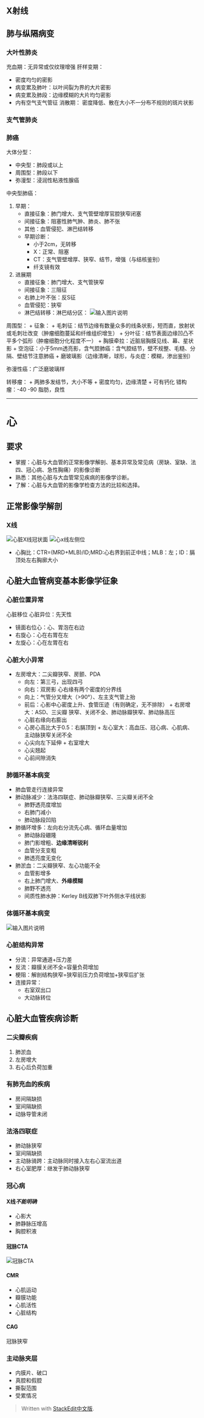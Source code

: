 ## X射线

## 肺与纵隔病变
### 大叶性肺炎
充血期：无异常或仅纹理增强
肝样变期：
- 密度均匀的密影
- 病变累及肺叶：以叶间裂为界的大片密影
- 病变累及肺段：边缘模糊的大片均匀密影
- 内有空气支气管征
消散期：
密度降低、散在大小不一分布不规则的斑片状影
### 支气管肺炎
### 肺癌
大体分型：
+ 中央型：肺段或以上
+ 周围型：肺段以下
+ 弥漫型：浸润性粘液性腺癌

中央型肺癌：
1. 早期：
    + 直接征象：肺门增大、支气管壁增厚官腔狭窄闭塞
    + 间接征象：阻塞性肺气肿、肺炎、肺不张
    + 其他：血管侵犯、淋巴结转移
    + 早期诊断：
        + 小于2cm，无转移
        + X：正常、阻塞
        + CT：支气管壁增厚、狭窄、结节，增强（与结核鉴别）
        + 纤支镜有效
2. 进展期
    + 直接征象：肺门增大、支气管狭窄
    + 间接征象：三阻征
    + 右肺上叶不张：反S征
    + 血管侵犯：狭窄
    + 淋巴结转移：淋巴结分区：
![输入图片说明](/imgs/2023-03-16/xz5VLLP3zZX9DrIR.png)

周围型：
    + 征象：
	    + 毛刺征：结节边缘有数量众多的线条状影，短而直，放射状或毛刺壮改变（肿瘤细胞蔓延和纤维组织增生）
	    + 分叶征：结节表面边缘凹凸不平多个弧形（肿瘤细胞分化程度不一）
	    + 胸膜牵拉：近脏层胸膜见线、幕、星状影
	    + 空泡征：小于5mm透亮影，含气腔肺癌：含气腔结节，壁不规整、毛糙、分隔、壁结节注意肺癌
	    + 磨玻璃影（边缘清晰，球形，与炎症：模糊，渗出鉴别）

弥漫性癌：广泛磨玻璃样

转移瘤：
	+ 两肺多发结节，大小不等
	+ 密度均匀，边缘清楚
	+ 可有钙化
错构瘤：-40 -90 脂肪，良性


---
# 心
## 要求
+ 掌握：心脏与大血管的正常影像学解剖、基本异常及常见病（房缺、室缺、法四、冠心病、急性胸痛）的影像诊断
+ 熟悉：其他心脏与大血管常见疾病的影像学诊断。
+ 了解：心脏与大血管的影像学检查方法的比较和选择。
## 正常影像学解剖
### X线
![心脏X线冠状面](/imgs/2023-03-23/SBPBIjCfielCtJpx.png)
![心x线左侧位](/imgs/2023-03-23/xrr67EVee4WhJhDP.png)

+ 心胸比：CTR=(MRD+MLB)/ID;MRD:心右界到前正中线；MLB：左；ID：膈顶处左右胸廓大小
## 心脏大血管病变基本影像学征象
### 心脏位置异常
心脏移位
心脏异位：先天性
   + 镜面右位心：心、胃泡在右边
   + 右旋心：心在右胃在左
   + 左旋心：心在左胃在右
### 心脏大小异常
   + 左房增大：二尖瓣狭窄、房颤、PDA
	   + 向左：第三弓，出现四弓
	   + 向右：双房影 心右缘有两个密度的分界线
	   + 向上：气管分叉增大（>90°）、左主支气管上抬
	   + 前后：心影中心密度上升、食管压迹（有则确定，无不排除）
	+ 右房增大：ASD、三尖瓣 狭窄、关闭不全、肺动脉瓣狭窄、肺动脉高压
		+ 心脏右缘向右膨出
		+ 心房心高比大于0.5：右膈顶到
	+ 左心室大：高血压、冠心病、心肌病、主动脉狭窄关闭不全
		+ 心尖向左下延伸
	+ 右室增大
		+ 心尖翘起
		+ 心前间隙消失
### 肺循环基本病变
+ 肺血管走行连接异常
+ 肺动脉减少：法洛四联症、肺动脉瓣狭窄、三尖瓣关闭不全
	+ 肺野透亮度增加
	+ 右肺门减小
	+ 肺动脉段凹陷
+ 肺循环增多：左向右分流先心病、循环血量增加
	+ 肺动脉段硼隆
	+ 肺门影增粗、**边缘清晰锐利**
	+ 血管分支变粗
	+ 肺透亮度无变化
+ 肺淤血：二尖瓣狭窄、左心功能不全
	+ 血管影增多
	+ 右上肺门增大、**外缘模糊**
	+ 肺野不透亮
	+ 间质性肺水肿：Kerley B线双肺下叶外侧水平线状影
 
### 体循环基本病变
![输入图片说明](/imgs/2023-03-23/oSuGHRiIZOV8Hc8P.png)
### 心脏结构异常
+ 分流：异常通道+压力差
+ 反流：瓣膜关闭不全=容量负荷增加
+ 梗阻：解剖结构狭窄=狭窄前压力负荷增加+狭窄后扩张
+ 连接异常：
	+ 右室双出口
	+ 大动脉转位
## 心脏大血管疾病诊断
### 二尖瓣疾病
1. 肺淤血
2. 左房增大
3. 右心后负荷加重
### 有肺充血的疾病
+ 房间隔缺损
+ 室间隔缺损
+ 动脉导管未闭
### 法洛四联症
+ 肺动脉狭窄
+ 室间隔缺损
+ 主动脉骑跨：主动脉同时接入左右心室流出道
+ 右心室肥厚：继发于肺动脉狭窄
### 冠心病
#### X线*不能明确*
+ 心影大
+ 肺静脉压增高
+ 胸腔积液
#### 冠脉CTA
![冠脉CTA](/imgs/2023-03-23/5WxeydAGYLV9bVi6.png)

#### CMR
+ 心肌运动
+ 瓣膜功能
+ 心肌活性
+ 心脏结构
#### CAG
冠脉狭窄
### 主动脉夹层
+ 内膜片、破口
+ 真腔和假腔
+ 撕裂范围
+ 受累情况

		
> Written with [StackEdit中文版](https://stackedit.cn/).
<!--stackedit_data:
eyJoaXN0b3J5IjpbNjUxNTE1MzY2LDY1Mzc1MjA5LDE2NzQzMT
Q2NDksNjU3MzYyNDM1LC01NDMzODEzNjAsMTQwNzI3NjE3MSwx
ODg1ODcxMzA0LC0xNDQzMjE5MDMzLDE0ODQ0MjU2MTMsNDA3OT
cwMjU1LC0xOTA2Njk0ODY2LDkyNzAwMTcyOCwtODY5OTM5Nzg0
LC0xNzg0NzAzNjgxLC0xMzc4NDU0MzI2LC0xNjcxODYxNzIyLD
IwMzYyODUwMDcsODc4MjA4NDY4LDE5NDYwMzA0NDksMjkwNDE1
MDgxXX0=
-->